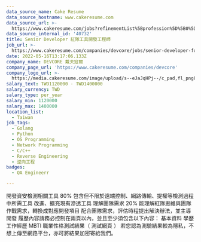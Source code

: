 ```yaml
---
data_source_name: Cake Resume
data_source_hostname: www.cakeresume.com
data_source_url: >-
  https://www.cakeresume.com/jobs?refinementList%5Bprofession%5D%5B0%5D=engineering_qa-engineer&refinementList%5Bsalary_currency%5D=TWD&range%5Bsalary_range%5D%5Bmin%5D=800096
data_source_internal_id: '40732'
title: Senior Developer 紅隊工具開發工程師
job_url: >-
  https://www.cakeresume.com/companies/devcore/jobs/senior-developer-for-red-team-tool
date: 2022-05-16T13:17:06.133Z
company_name: DEVCORE 戴夫寇爾
company_page_url: 'https://www.cakeresume.com/companies/devcore'
company_logo_url: >-
  https://media.cakeresume.com/image/upload/s--eJaJqHPj--/c_pad,fl_png8,h_200,w_200/v1650984586/uafnic3fu3mhogjoaf7g.png
salary_text: TWD1120000 - TWD1400000
salary_currency: TWD
salary_type: per_year
salary_min: 1120000
salary_max: 1400000
location_list:
  - Taiwan
job_tags:
  - Golang
  - Python
  - OS Programming
  - Network Programming
  - C/C++
  - Reverse Engineering
  - 逆向工程
badges:
  - QA Engineerr

---
```


開發資安檢測相關工具 80% 包含但不限於遠端控制、網路傳輸、提權等檢測過程中所需工具 改進、擴充現有滲透工具 理解團隊需求 20% 能理解紅隊思維與團隊作戰需求，轉換成對應開發項目 配合團隊需求，評估時程提出解決辦法，並主導開發 履歷內容請務必控制在兩頁以內，並且至少須包含以下內容： 基本資料 學歷 工作經歷 MBTI 職業性格測試結果（ 測試網頁 ） 若您認為測驗結果較為隱私，不想上傳至網路平台，亦可將結果加密寄給我們。